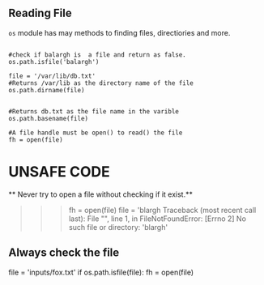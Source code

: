 ## Reading File 

`os` module has may methods to finding files, directiories and more.

```python3

#check if balargh is  a file and return as false.
os.path.isfile('balargh') 

file = '/var/lib/db.txt'
#Returns /var/lib as the directory name of the file 
os.path.dirname(file)


#Returns db.txt as the file name in the varible 
os.path.basename(file)

#A file handle must be open() to read() the file 
fh = open(file)

```
# UNSAFE CODE 
** Never  try to open a file without checking if it exist.** 
>>> fh = open(file)
>>> file = 'blargh
Traceback (most recent call last):
  File "<stdin>", line 1, in <module>
  FileNotFoundError: [Errno 2] No such file or directory: 'blargh'

## Always check the file

file = 'inputs/fox.txt'
if os.path.isfile(file):
    fh = open(file)


